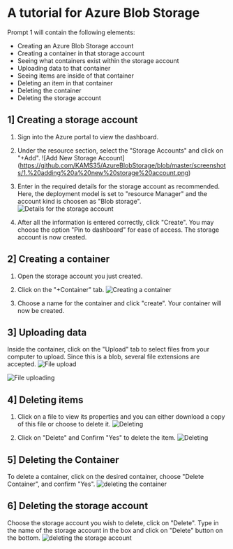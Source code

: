 # A tutorial for Azure Blob Storage

Prompt 1 will contain the following elements:
* Creating an Azure Blob Storage account 
* Creating a container in that storage account 
* Seeing what containers exist within the storage account
* Uploading data to that container 
* Seeing items are inside of that container 
* Deleting an item in that container 
* Deleting the container 
* Deleting the storage account 


## 1] Creating a storage account
1. Sign into the Azure portal to view the dashboard.

2. Under the resource section, select the "Storage Accounts" and click on "+Add".  ![Add New Storage Account] (https://github.com/KAMS35/AzureBlobStorage/blob/master/screenshots/1.%20adding%20a%20new%20storage%20account.png)

3. Enter in the required details for the storage account as recommended. Here, the deployment model is set to "resource  Manager" and the account kind is choosen as "Blob storage".  ![Details for the storage account](https://github.com/KAMS35/AzureBlobStorage/blob/master/screenshots/2.%20storage%20account%20creation.png)

4. After all the information is entered correctly, click "Create". You may choose the option "Pin to dashboard" for ease of access. The storage account is now created. 

## 2] Creating a container
1. Open the storage account you just created.

2. Click on the "+Container" tab. ![Creating a container](https://github.com/KAMS35/AzureBlobStorage/blob/master/screenshots/3.%20creating%20a%20container.png)

3. Choose a name for the container and click "create". Your container will now be created.

## 3] Uploading data
Inside the container, click on the "Upload" tab to select files from your computer to upload.
Since this is a blob, several file extensions are accepted.
![File upload](https://raw.githubusercontent.com/KAMS35/AzureBlobStorage/master/screenshots/4.%20uploading%20new%20items.png)

![File uploading](https://github.com/KAMS35/AzureBlobStorage/blob/master/screenshots/5.%20uploading%20into%20blob.png)

## 4] Deleting items
1. Click on a file to view its properties and you can either download a copy of this file or choose to delete it. ![Deleting](https://raw.githubusercontent.com/KAMS35/AzureBlobStorage/master/screenshots/6.%20deleting%20data.png)

2. Click on "Delete" and Confirm "Yes" to delete the item. ![Deleting](https://raw.githubusercontent.com/KAMS35/AzureBlobStorage/master/screenshots/7.%20Deleting%20items.png)

## 5] Deleting the Container
To delete a container, click on the desired container, choose "Delete Container", and confirm "Yes". ![deleting the container](https://raw.githubusercontent.com/KAMS35/AzureBlobStorage/master/screenshots/8..%20deleting%20the%20container.png)

## 6] Deleting the storage account
Choose the storage account you wish to delete, click on "Delete". Type in the name of the storage account in the box and click on "Delete" button on the bottom.
![deleting the storage account](https://raw.githubusercontent.com/KAMS35/AzureBlobStorage/master/screenshots/9.%20deleting%20the%20storage%20account.png)
